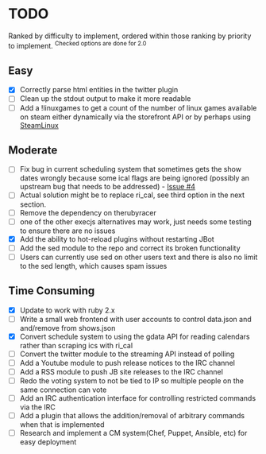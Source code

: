 # TODO

Ranked by difficulty to implement, ordered within those ranking by priority to implement. <sup>Checked options are done for 2.0</sup>

Easy
---------
- [x] Correctly parse html entities in the twitter plugin
- [ ] Clean up the stdout output to make it more readable
- [ ] Add a !linuxgames to get a count of the number of linux games available on steam either dynamically via the storefront API or by perhaps using [SteamLinux](https://github.com/SteamDatabase/SteamLinux)

Moderate
---------
- [ ] Fix bug in current scheduling system that sometimes gets the show dates wrongly because some ical flags are being ignored (possibly an upstream bug that needs to be addressed) - [Issue #4](https://github.com/rikai/Showbot/issues/4)
 - [ ] Actual solution might be to replace ri_cal, see third option in the next section.
- [ ] Remove the dependency on therubyracer
 - [ ] one of the other execjs alternatives may work, just needs some testing to ensure there are no issues
- [x] Add the ability to hot-reload plugins without restarting JBot
- [ ] Add the sed module to the repo and correct its broken functionality
 - [ ]  Users can currently use sed on other users text and there is also no limit to the sed length, which causes spam issues

Time Consuming
------------------

- [x] Update to work with ruby 2.x
- [ ] Write a small web frontend with user accounts to control data.json and and/remove from shows.json
- [x] Convert schedule system to using the gdata API for reading calendars rather than scraping ics with ri_cal
- [ ] Convert the twitter module to the streaming API instead of polling
- [ ] Add a Youtube module to push release notices to the IRC channel
- [ ] Add a RSS module to push JB site releases to the IRC channel
- [ ] Redo the voting system to not be tied to IP so multiple people on the same connection can vote
- [ ] Add an IRC authentication interface for controlling restricted commands via the IRC
 - [ ] Add a plugin that allows the addition/removal of arbitrary commands when that is implemented
- [ ] Research and implement a CM system(Chef, Puppet, Ansible, etc) for easy deployment
